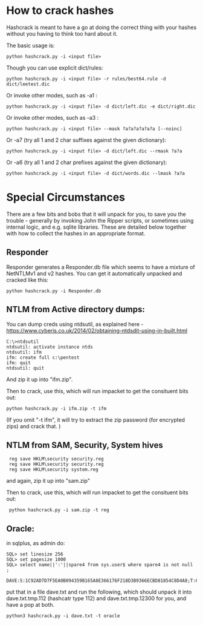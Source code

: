 # How to crack hashes 

Hashcrack is meant to have a go at doing the correct thing with your hashes without you having to think too hard about it.

The basic usage is:

    python hashcrack.py -i <input file> 

Though you can use explicit dict/rules:

    python hashcrack.py -i <input file> -r rules/best64.rule -d dict/leetest.dic

Or invoke other modes, such as -a1 :

    python hashcrack.py -i <input file> -d dict/left.dic -e dict/right.dic

Or invoke other modes, such as -a3 :

    python hashcrack.py -i <input file> --mask ?a?a?a?a?a?a [--noinc]

Or -a7 (try all 1 and 2 char suffixes against the given dictionary):

    python hashcrack.py -i <input file> -d dict/left.dic --rmask ?a?a

Or -a6 (try all 1 and 2 char prefixes against the given dictionary):

    python hashcrack.py -i <input file> -d dict/words.dic --lmask ?a?a


# Special Circumstances

There are a few bits and bobs that it will unpack for you, to save you the trouble - generally by invoking John the Ripper scripts, or sometimes using internal logic, and e.g. sqlite libraries. These are detailed below together with how to collect the hashes in an appropriate format.


## Responder 

Responder generates a Responder.db file which seems to have a mixture of NetNTLMv1 and v2 hashes. You can get it automatically unpacked and cracked like this:

    python hashcrack.py -i Responder.db


## NTLM from Active directory dumps: 

You can dump creds using ntdsutil, as explained here - https://www.cyberis.co.uk/2014/02/obtaining-ntdsdit-using-in-built.html

    C:\>ntdsutil
    ntdsutil: activate instance ntds
    ntdsutil: ifm
    ifm: create full c:\pentest
    ifm: quit
    ntdsutil: quit

And zip it up into "ifm.zip".

Then to crack, use this, which will run impacket to get the consituent bits out: 

    python hashcrack.py -i ifm.zip -t ifm

(If you omit "-t ifm", it will try to extract the zip password (for encrypted zips) and crack that. )

## NTLM from SAM, Security, System hives

     reg save HKLM\security security.reg
     reg save HKLM\security security.reg
     reg save HKLM\security system.reg

and again, zip it up into "sam.zip"

Then to crack, use this, which will run impacket to get the consituent bits out: 

     python hashcrack.py -i sam.zip -t reg


## Oracle: 

in sqlplus, as admin do: 

    SQL> set linesize 256
    SQL> set pagesize 1000
    SQL> select name||':'||spare4 from sys.user$ where spare4 is not null ;

    DAVE:S:1C92AD7D7F5EA0B094359B165A8E366176F218D3B9366ECBD81854C8D4A8;T:61B388254C0AE676E7782678BAB880ABA57C1E8F57B5295EDBB7F313429A4283A7917B81DA312832246532A6208E361C1F6B0E9FD9E6036A5861F594B318A210B09FF3C19EF29DD05B6E164500E9B2AE

put that in a file dave.txt and run the following, which should unpack it into dave.txt.tmp.112 (hashcatr type 112) and dave.txt.tmp.12300 for you, and have a pop at both.

    python3 hashcrack.py -i dave.txt -t oracle


